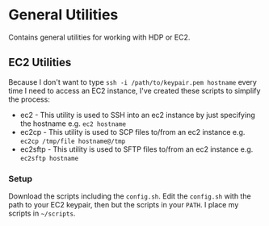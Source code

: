 # General Utilities

Contains general utilities for working with HDP or EC2.

## EC2 Utilities

Because I don't want to type `ssh -i /path/to/keypair.pem hostname` every time I need to access an EC2 instance, I've created these scripts to simplify the process:

* ec2 - This utility is used to SSH into an ec2 instance by just specifying the hostname e.g. `ec2 hostname`
* ec2cp - This utility is used to SCP files to/from an ec2 instance e.g. `ec2cp /tmp/file hostname@/tmp`
* ec2sftp - This utility is used to SFTP files to/from an ec2 instance e.g. `ec2sftp hostname`

### Setup

Download the scripts including the `config.sh`.  Edit the `config.sh` with the path to your EC2 keypair, then but the scripts in your `PATH`.  I place my scripts in `~/scripts`.